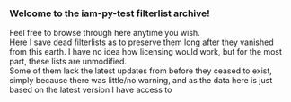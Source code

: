 ### Welcome to the iam-py-test filterlist archive!
Feel free to browse through here anytime you wish. <br>
Here I save dead filterlists as to preserve them long after they vanished from this earth. I have no idea how licensing would work, but for the most part, these lists are unmodified.<br>
Some of them lack the latest updates from before they ceased to exist, simply because there was little/no warning, and as the data here is just based on the latest version I have access to<br>

